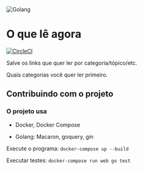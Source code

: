 ![Golang](http://www.qureet.com/blog/wp-content/uploads/2013/11/jumbo_gopher-4bf98fbc72cc188289ba2b458d4ce680.png)
# O que lê agora
[![CircleCI](https://circleci.com/gh/roselmamendes/o-q-le-agora.svg?style=svg)](https://circleci.com/gh/roselmamendes/o-q-le-agora)

Salve os links que quer ler por categoria/tópico/etc.

Quais categorias você quer ler primeiro.

## Contribuindo com o projeto

### O projeto usa

- Docker, Docker Compose

- Golang: Macaron, goquery, gin


Execute o programa: `docker-compose up --build`

Executar testes: `docker-compose run web go test`
